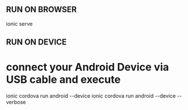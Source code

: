 

## RUN ON BROWSER
ionic serve

## RUN ON DEVICE
# connect your Android Device via USB cable and execute
ionic cordova run android --device
ionic cordova run android --device --verbose
